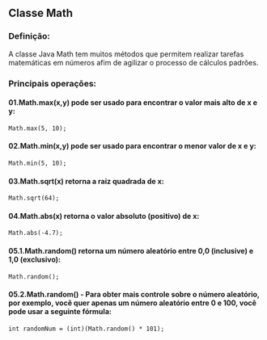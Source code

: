 <h2>Classe Math</h2>

  <h3>Definição:</h3>

   A classe Java Math tem muitos métodos que permitem realizar tarefas matemáticas em números afim de agilizar o processo de cálculos padrões.

  <h3>Principais operações:</h3>

   <h4>
   01.Math.max(x,y) pode ser usado para encontrar o valor mais alto de x e y:
   </h4>
    
    Math.max(5, 10);
        
   <h4>
   02.Math.min(x,y) pode ser usado para encontrar o menor valor de x e y:
   </h4>
   
    Math.min(5, 10);
    
   <h4>
   03.Math.sqrt(x) retorna a raiz quadrada de x:
   </h4>
   
    Math.sqrt(64);
    
   <h4>
   04.Math.abs(x) retorna o valor absoluto (positivo) de x:
   </h4>
   
    Math.abs(-4.7);
    
   <h4>
   05.1.Math.random() retorna um número aleatório entre 0,0 (inclusive) e 1,0 (exclusivo):
   </h4>
   
    Math.random();
    
   <h4>
   05.2.Math.random() - Para obter mais controle sobre o número aleatório, por exemplo, você quer apenas um número aleatório entre 0 e 100, você pode usar a seguinte fórmula:
   </h4>
   
    int randomNum = (int)(Math.random() * 101);
       
